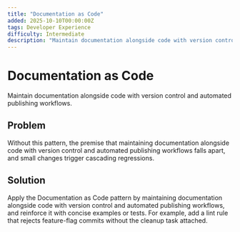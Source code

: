 ```yaml
---
title: "Documentation as Code"
added: 2025-10-10T00:00:00Z
tags: Developer Experience
difficulty: Intermediate
description: "Maintain documentation alongside code with version control and automated publishing workflows."
---
```

# Documentation as Code

Maintain documentation alongside code with version control and automated publishing workflows.

## Problem

Without this pattern, the premise that maintaining documentation alongside code with version control and automated publishing workflows falls apart, and small changes trigger cascading regressions.

## Solution

Apply the Documentation as Code pattern by maintaining documentation alongside code with version control and automated publishing workflows, and reinforce it with concise examples or tests. For example, add a lint rule that rejects feature-flag commits without the cleanup task attached.
